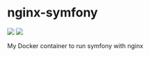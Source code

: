# nginx-symfony

[![](https://images.microbadger.com/badges/version/he8us/nginx-symfony.svg)](http://microbadger.com/images/he8us/nginx-symfony "Get your own version badge on microbadger.com")
[![](https://images.microbadger.com/badges/image/he8us/nginx-symfony.svg)](http://microbadger.com/images/he8us/nginx-symfony "Get your own image badge on microbadger.com")

My Docker container to run symfony with nginx

